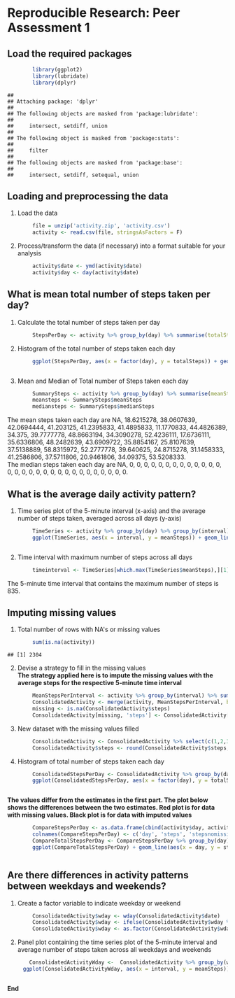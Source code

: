 # Reproducible Research: Peer Assessment 1

## Load the required packages  

```r
        library(ggplot2)
        library(lubridate)
        library(dplyr)          
```

```
## 
## Attaching package: 'dplyr'
## 
## The following objects are masked from 'package:lubridate':
## 
##     intersect, setdiff, union
## 
## The following object is masked from 'package:stats':
## 
##     filter
## 
## The following objects are masked from 'package:base':
## 
##     intersect, setdiff, setequal, union
```

## Loading and preprocessing the data  
1. Load the data  

```r
        file = unzip('activity.zip', 'activity.csv')
        activity <- read.csv(file, stringsAsFactors = F)  
```
2. Process/transform the data (if necessary) into a format suitable for your analysis  

```r
        activity$date <- ymd(activity$date)
        activity$day <- day(activity$date)  
```
## What is mean total number of steps taken per day?  
1. Calculate the total number of steps taken per day  

```r
        StepsPerDay <- activity %>% group_by(day) %>% summarise(totalSteps = sum(steps, na.rm = T))         
```
2. Histogram of the total number of steps taken each day    

```r
        ggplot(StepsPerDay, aes(x = factor(day), y = totalSteps)) + geom_histogram(stat = 'identity') + labs(title = 'Total Steps per Day') + labs (x = 'Day of Month', y = 'Total Steps')  
```

<img src="PA1_template_files/figure-html/unnamed-chunk-3-1.png" title="" alt="" style="display: block; margin: auto;" />

3. Mean and Median of Total number of Steps taken each day    

```r
        SummarySteps <- activity %>% group_by(day) %>% summarise(meanSteps = mean(steps, na.rm = T), medianSteps = median(steps, na.rm = T))
        meansteps <- SummarySteps$meanSteps
        mediansteps <- SummarySteps$medianSteps
```
The mean steps taken each day are NA, 18.6215278, 38.0607639, 42.0694444, 41.203125, 41.2395833, 41.4895833, 11.1770833, 44.4826389, 34.375, 39.7777778, 48.8663194, 34.3090278, 52.4236111, 17.6736111, 35.6336806, 48.2482639, 43.6909722, 35.8854167, 25.8107639, 37.5138889, 58.8315972, 52.2777778, 39.640625, 24.8715278, 31.1458333, 41.2586806, 37.5711806, 20.9461806, 34.09375, 53.5208333.    
The median steps taken each day are NA, 0, 0, 0, 0, 0, 0, 0, 0, 0, 0, 0, 0, 0, 0, 0, 0, 0, 0, 0, 0, 0, 0, 0, 0, 0, 0, 0, 0, 0, 0.      

## What is the average daily activity pattern?    
1. Time series plot of the 5-minute interval (x-axis) and the average number of steps taken, averaged across all days (y-axis)  

```r
        TimeSeries <- activity %>% group_by(day) %>% group_by(interval) %>% summarise(meanSteps = mean(steps, na.rm = T))
        ggplot(TimeSeries, aes(x = interval, y = meanSteps)) + geom_line() + labs(title = 'Average Steps Per 5 min Interval Across All Days') + labs(x = '5 min Interval', y = 'Avg Steps')  
```

<img src="PA1_template_files/figure-html/unnamed-chunk-5-1.png" title="" alt="" style="display: block; margin: auto;" />

2. Time interval with maximum number of steps across all days  

```r
        timeinterval <- TimeSeries[which.max(TimeSeries$meanSteps),][1]
```
The 5-minute time interval that contains the maximum number of steps is 835.     

## Imputing missing values  
1. Total number of rows with NA's or missing values  

```r
        sum(is.na(activity))  
```

```
## [1] 2304
```
2. Devise a strategy to fill in the missing values  
**The strategy applied here is to impute the missing values with the average steps for the respective 5-minute time interval**    

```r
        MeanStepsPerInterval <- activity %>% group_by(interval) %>% summarise(meanSteps = mean(steps, na.rm = T))
        ConsolidatedActivity <- merge(activity, MeanStepsPerInterval, by = 'interval')
        missing <- is.na(ConsolidatedActivity$steps)
        ConsolidatedActivity[missing, 'steps'] <- ConsolidatedActivity[missing, 'meanSteps']  
```
3. New dataset with the missing values filled  

```r
        ConsolidatedActivity <- ConsolidatedActivity %>% select(c(1,2,3,4)) %>% arrange(date)
        ConsolidatedActivity$steps <- round(ConsolidatedActivity$steps, 2)  
```
4. Histogram of total number of steps taken each day  

```r
        ConsolidatedStepsPerDay <- ConsolidatedActivity %>% group_by(day) %>% summarise(totalSteps = sum(steps, na.rm = T)) 
        ggplot(ConsolidatedStepsPerDay, aes(x = factor(day), y = totalSteps)) + geom_histogram(stat = 'identity') + labs(title = 'Total Steps per Day') + labs (x = 'Day of Month', y = 'Total Steps')  
```

<img src="PA1_template_files/figure-html/unnamed-chunk-10-1.png" title="" alt="" style="display: block; margin: auto;" />

**The values differ from the estimates in the first part. The plot below shows the differences between the two estimates. Red plot is for data with missing values. Black plot is for data with imputed values**  

```r
        CompareStepsPerDay <- as.data.frame(cbind(activity$day, activity$steps, ConsolidatedActivity$steps))
        colnames(CompareStepsPerDay) <- c('day', 'steps', 'stepsnomissing')
        CompareTotalStepsPerDay <- CompareStepsPerDay %>% group_by(day) %>% summarise(steps = sum(steps, na.rm = T), stepsnomissing = sum(stepsnomissing, na.rm = T)) 
        ggplot(CompareTotalStepsPerDay) + geom_line(aes(x = day, y = steps), colour = 'RED') + geom_line(aes(x = day, y = stepsnomissing))  
```

<img src="PA1_template_files/figure-html/unnamed-chunk-11-1.png" title="" alt="" style="display: block; margin: auto;" />

## Are there differences in activity patterns between weekdays and weekends?    
1. Create a factor variable to indicate weekday or weekend  

```r
        ConsolidatedActivity$wday <- wday(ConsolidatedActivity$date)
        ConsolidatedActivity$wday <- ifelse(ConsolidatedActivity$wday %in% 2:6, 'weekday', 'weekend')
        ConsolidatedActivity$wday <- as.factor(ConsolidatedActivity$wday)  
```
2. Panel plot containing the time series plot of the 5-minute interval and average number of steps taken across all weekdays and weekends    

```r
       ConsolidatedActivityWday <-  ConsolidatedActivity %>% group_by(wday, interval) %>% summarise(meanSteps = mean(steps, na.rm = T))
     ggplot(ConsolidatedActivityWday, aes(x = interval, y = meanSteps)) + facet_grid(wday ~ .) + geom_line() + labs(title = 'Average Steps Per 5 min Interval Across Weekdays and Weekends') + labs(x = '5 min Interval', y = 'Avg Steps')     
```

<img src="PA1_template_files/figure-html/unnamed-chunk-13-1.png" title="" alt="" style="display: block; margin: auto;" />

**End**  
